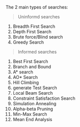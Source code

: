 The 2 main types of searches:

> Uninformd searches
1. Breadth First Search
2. Depth First Search
3. Brute force/Blind search
4. Greedy Search


> Informed searches
1. Best First Search
2. Branch and Bound
3. A* search
4. AO* Search
5. Hill Climbing
6. generate Test Search
7. Local Beam Search
8. Constraint Satisfaction Search
9. Simulation Annealing
10. Alpha-beta Pruning
11. Min-Max Search
12. Mean End Analysis
